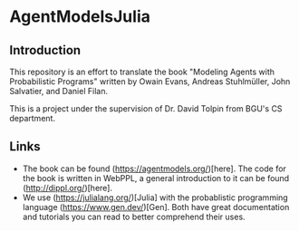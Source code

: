 # AgentModelsJulia

## Introduction
This repository is an effort to translate the book "Modeling Agents with Probabilistic Programs" written by Owain Evans, Andreas Stuhlmüller, John Salvatier, and Daniel Filan.

This is a project under the supervision of Dr. David Tolpin from BGU's CS department.

## Links
- The book can be found (https://agentmodels.org/)[here]. The code for the book is written in WebPPL, a general introduction to it can be found (http://dippl.org/)[here].
- We use (https://julialang.org/)[Julia] with the probablistic programming language (https://www.gen.dev/)[Gen]. Both have great documentation and tutorials you can read to better comprehend their uses.
